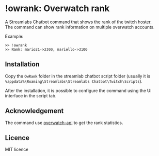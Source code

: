 # !owrank: Overwatch rank
A Streamlabs Chatbot command that shows the rank of the twitch hoster.
The command can show rank information on multiple overwatch accounts.

Example:
```
>> !owrank
>> Rank: mario21->2300, mariello->3100
```

## Installation
Copy the `OwRank` folder in the streamlab chatbot script folder (usually it is `%appdata%\Roaming\Streamlabs\Streamlabs Chatbot\Twitch\Scripts`).

After the installation, it is possible to configure the command using the UI interface in the script tab.

## Acknowledgement
The command use [overwatch-api](https://github.com/alfg/overwatch-api) to get the rank statistics.

## Licence
MIT licence
